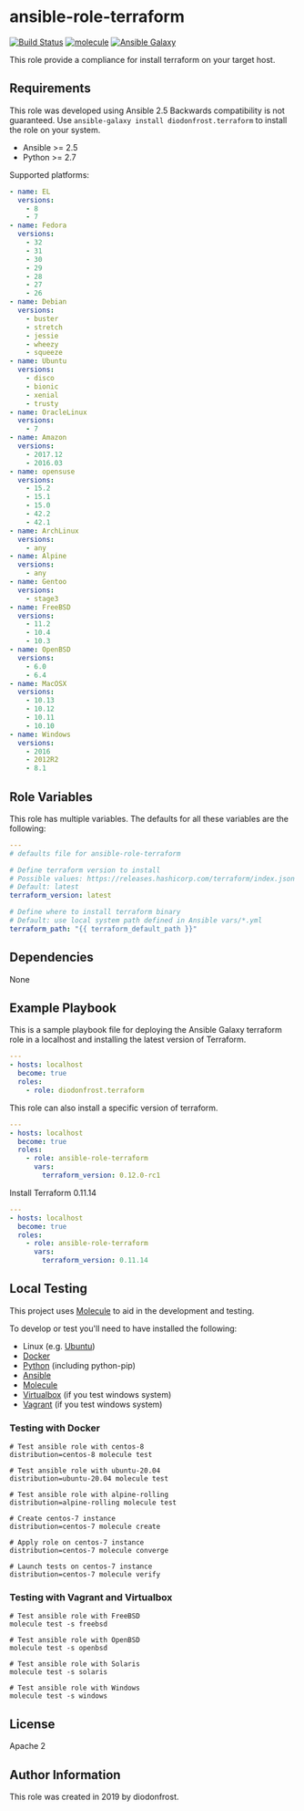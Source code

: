 # ansible-role-terraform

[![Build Status](https://travis-ci.com/diodonfrost/ansible-role-terraform.svg?branch=master)](https://travis-ci.com/diodonfrost/ansible-role-terraform)
[![molecule](https://github.com/diodonfrost/ansible-role-terraform/workflows/molecule/badge.svg)](https://github.com/diodonfrost/ansible-role-terraform/actions)
[![Ansible Galaxy](https://img.shields.io/badge/galaxy-diodonfrost.terraform-660198.svg)](https://galaxy.ansible.com/diodonfrost/terraform)

This role provide a compliance for install terraform on your target host.

## Requirements

This role was developed using Ansible 2.5 Backwards compatibility is not guaranteed.
Use `ansible-galaxy install diodonfrost.terraform` to install the role on your system.
*   Ansible >= 2.5
*   Python >= 2.7

Supported platforms:

```yaml
- name: EL
  versions:
    - 8
    - 7
- name: Fedora
  versions:
    - 32
    - 31
    - 30
    - 29
    - 28
    - 27
    - 26
- name: Debian
  versions:
    - buster
    - stretch
    - jessie
    - wheezy
    - squeeze
- name: Ubuntu
  versions:
    - disco
    - bionic
    - xenial
    - trusty
- name: OracleLinux
  versions:
    - 7
- name: Amazon
  versions:
    - 2017.12
    - 2016.03
- name: opensuse
  versions:
    - 15.2
    - 15.1
    - 15.0
    - 42.2
    - 42.1
- name: ArchLinux
  versions:
    - any
- name: Alpine
  versions:
    - any
- name: Gentoo
  versions:
    - stage3
- name: FreeBSD
  versions:
    - 11.2
    - 10.4
    - 10.3
- name: OpenBSD
  versions:
    - 6.0
    - 6.4
- name: MacOSX
  versions:
    - 10.13
    - 10.12
    - 10.11
    - 10.10
- name: Windows
  versions:
    - 2016
    - 2012R2
    - 8.1
```

## Role Variables

This role has multiple variables. The defaults for all these variables are the following:

```yaml
---
# defaults file for ansible-role-terraform

# Define terraform version to install
# Possible values: https://releases.hashicorp.com/terraform/index.json
# Default: latest
terraform_version: latest

# Define where to install terraform binary
# Default: use local system path defined in Ansible vars/*.yml
terraform_path: "{{ terraform_default_path }}"
```

## Dependencies

None

## Example Playbook

This is a sample playbook file for deploying the Ansible Galaxy terraform role in a localhost and installing the latest version of Terraform.

```yaml
---
- hosts: localhost
  become: true
  roles:
    - role: diodonfrost.terraform
```

This role can also install a specific version of terraform.

```yaml
---
- hosts: localhost
  become: true
  roles:
    - role: ansible-role-terraform
      vars:
        terraform_version: 0.12.0-rc1
```

Install Terraform 0.11.14

```yaml
---
- hosts: localhost
  become: true
  roles:
    - role: ansible-role-terraform
      vars:
        terraform_version: 0.11.14
```

## Local Testing

This project uses [Molecule](http://molecule.readthedocs.io/) to aid in the
development and testing.

To develop or test you'll need to have installed the following:

* Linux (e.g. [Ubuntu](http://www.ubuntu.com/))
* [Docker](https://www.docker.com/)
* [Python](https://www.python.org/) (including python-pip)
* [Ansible](https://www.ansible.com/)
* [Molecule](http://molecule.readthedocs.io/)
* [Virtualbox](https://www.virtualbox.org/) (if you test windows system)
* [Vagrant](https://www.vagrantup.com/downloads.html) (if you test windows system)

### Testing with Docker

```shell
# Test ansible role with centos-8
distribution=centos-8 molecule test

# Test ansible role with ubuntu-20.04
distribution=ubuntu-20.04 molecule test

# Test ansible role with alpine-rolling
distribution=alpine-rolling molecule test

# Create centos-7 instance
distribution=centos-7 molecule create

# Apply role on centos-7 instance
distribution=centos-7 molecule converge

# Launch tests on centos-7 instance
distribution=centos-7 molecule verify
```

### Testing with Vagrant and Virtualbox

```shell
# Test ansible role with FreeBSD
molecule test -s freebsd

# Test ansible role with OpenBSD
molecule test -s openbsd

# Test ansible role with Solaris
molecule test -s solaris

# Test ansible role with Windows
molecule test -s windows
```

## License

Apache 2

## Author Information

This role was created in 2019 by diodonfrost.
